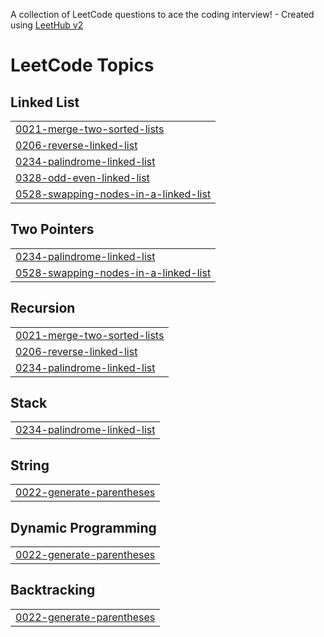 A collection of LeetCode questions to ace the coding interview! - Created using [LeetHub v2](https://github.com/arunbhardwaj/LeetHub-2.0)
<!---LeetCode Topics Start-->
# LeetCode Topics
## Linked List
|  |
| ------- |
| [0021-merge-two-sorted-lists](https://github.com/keerthanaradjendirane/javaleetcode/tree/master/0021-merge-two-sorted-lists) |
| [0206-reverse-linked-list](https://github.com/keerthanaradjendirane/javaleetcode/tree/master/0206-reverse-linked-list) |
| [0234-palindrome-linked-list](https://github.com/keerthanaradjendirane/javaleetcode/tree/master/0234-palindrome-linked-list) |
| [0328-odd-even-linked-list](https://github.com/keerthanaradjendirane/javaleetcode/tree/master/0328-odd-even-linked-list) |
| [0528-swapping-nodes-in-a-linked-list](https://github.com/keerthanaradjendirane/javaleetcode/tree/master/0528-swapping-nodes-in-a-linked-list) |
## Two Pointers
|  |
| ------- |
| [0234-palindrome-linked-list](https://github.com/keerthanaradjendirane/javaleetcode/tree/master/0234-palindrome-linked-list) |
| [0528-swapping-nodes-in-a-linked-list](https://github.com/keerthanaradjendirane/javaleetcode/tree/master/0528-swapping-nodes-in-a-linked-list) |
## Recursion
|  |
| ------- |
| [0021-merge-two-sorted-lists](https://github.com/keerthanaradjendirane/javaleetcode/tree/master/0021-merge-two-sorted-lists) |
| [0206-reverse-linked-list](https://github.com/keerthanaradjendirane/javaleetcode/tree/master/0206-reverse-linked-list) |
| [0234-palindrome-linked-list](https://github.com/keerthanaradjendirane/javaleetcode/tree/master/0234-palindrome-linked-list) |
## Stack
|  |
| ------- |
| [0234-palindrome-linked-list](https://github.com/keerthanaradjendirane/javaleetcode/tree/master/0234-palindrome-linked-list) |
## String
|  |
| ------- |
| [0022-generate-parentheses](https://github.com/keerthanaradjendirane/javaleetcode/tree/master/0022-generate-parentheses) |
## Dynamic Programming
|  |
| ------- |
| [0022-generate-parentheses](https://github.com/keerthanaradjendirane/javaleetcode/tree/master/0022-generate-parentheses) |
## Backtracking
|  |
| ------- |
| [0022-generate-parentheses](https://github.com/keerthanaradjendirane/javaleetcode/tree/master/0022-generate-parentheses) |
<!---LeetCode Topics End-->